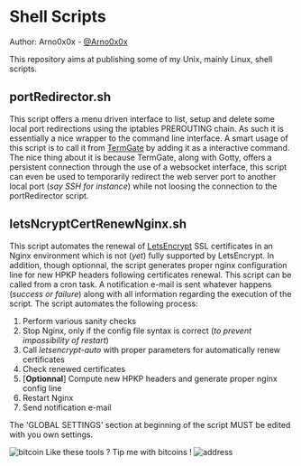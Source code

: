 Shell Scripts
============

Author: Arno0x0x - [@Arno0x0x](http://twitter.com/Arno0x0x)

This repository aims at publishing some of my Unix, mainly Linux, shell scripts.

portRedirector.sh
----------------
This script offers a menu driven interface to list, setup and delete some local port redirections using the iptables PREROUTING chain. As such it is essentially a nice wrapper to the command line interface.
A smart usage of this script is to call it from [TermGate](https://github.com/Arno0x/TermGate) by adding it as a interactive command.
The nice thing about it is because TermGate, along with Gotty, offers a persistent connection through the use of a websocket interface, this script can even be used to temporarily redirect the web server port to another local port (*say SSH for instance*) while not loosing the connection to the portRedirector script.

letsNcryptCertRenewNginx.sh
----------------
This script automates the renewal of [LetsEncrypt](https://letsencrypt.org/) SSL certificates in an Nginx environment which is not (*yet*) fully supported by LetsEncrypt. In addition, though optionnal, the script generates proper nginx configuration line for new HPKP headers following certificates renewal. This script can be called from a cron task. A notification e-mail is sent whatever happens (*success or failure*) along with all information regarding the execution of the script. The script automates the following process:
  1. Perform various sanity checks
  2. Stop Nginx, only if the config file syntax is correct (*to prevent impossibility of restart*)
  3. Call *letsencrypt-auto* with proper parameters for automatically renew certificates
  4. Check renewed certificates
  5. [**Optionnal**] Compute new HPKP headers and generate proper nginx config line
  6. Restart Nginx
  7. Send notification e-mail

The 'GLOBAL SETTINGS' section at beginning of the script MUST be edited with you own settings.

![bitcoin](https://dl.dropboxusercontent.com/s/imckco5cg0llfla/bitcoin-icon.png?dl=0) Like these tools ? Tip me with bitcoins !
![address](https://dl.dropboxusercontent.com/s/9bd5p45xmqz72vw/bc_tipping_address.png?dl=0)